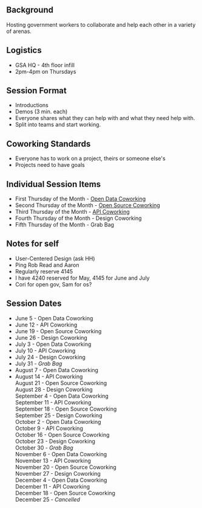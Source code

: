 ## Background 
Hosting government workers to collaborate and help each other in a variety of arenas.  

## Logistics 
* GSA HQ - 4th floor infill 
* 2pm-4pm on Thursdays 

## Session Format 
* Introductions 
* Demos (3 min. each)
* Everyone shares what they can help with and what they need help with.  
* Split into teams and start working.  

## Coworking Standards 
* Everyone has to work on a project, theirs or someone else's 
* Projects need to have goals

## Individual Session Items
* First Thursday of the Month - [Open Data Coworking](https://github.com/18F/Digital_Coworking/blob/master/opendata_coworking.md)
* Second Thursday of the Month - [Open Source Coworking](https://github.com/18F/Digital_Coworking/blob/master/opensource_coworking.md)
* Third Thursday of the Month - [API Coworking](https://github.com/18F/Digital_Coworking/blob/master/api_coworking.md)
* Fourth Thursday of the Month - Design Coworking
* Fifth Thursday of the Month - Grab Bag 


## Notes for self
* User-Centered Design (ask HH)
* Ping Rob Read and Aaron 
* Regularly reserve 4145 
* I have 4240 reserved for May, 4145 for June and July
* Cori for open gov, Sam for os?

## Session Dates

* June 5 - Open Data Coworking 
* June 12 - API Coworking 
* June 19 - Open Source Coworking   
* June 26 - Design Coworking  
* July 3 - Open Data Coworking   
* July 10 - API Coworking   
* July 24 - Design Coworking  
* July 31 - *Grab Bag*   
* August 7 - Open Data Coworking  
* August 14 - API Coworking  
August 21 - Open Source Coworking  
August 28 - Design Coworking  
September 4 - Open Data Coworking  
September 11 - API Coworking  
September 18 - Open Source Coworking  
September 25 - Design Coworking  
October 2 - Open Data Coworking  
October 9 - API Coworking  
October 16 - Open Source Coworking  
October 23 - Design Coworking    
October 30 - *Grab Bag*  
November 6 - Open Data Coworking  
November 13 - API Coworking  
November 20 - Open Source Coworking  
November 27 - Design Coworking  
December 4 - Open Data Coworking  
December 11 - API Coworking  
December 18 - Open Source Coworking  
December 25 - *Cancelled*  







